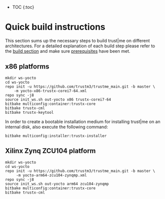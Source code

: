 ---
---
* TOC
{:toc}

# Quick build instructions

This section sums up the necessary steps to build trust\|me on different architectures.
For a detailed explanation of each build step please refer to the [build section](/build/build)
and make sure [prerequisites](/build/build#prerequisites) have been met.


## x86 platforms
```
mkdir ws-yocto
cd ws-yocto
repo init -u https://github.com/trustm3/trustme_main.git -b master \
    -m yocto-x86-trustx-corei7-64.xml
repo sync -j8
source init_ws.sh out-yocto x86 trustx-corei7-64
bitbake multiconfig:container:trustx-core
bitbake trustx-cml
bitbake trustx-keytool
```

In order to create a bootable installation medium for installing trust|me on an internal disk,
also execute the following command:
```
bitbake multiconfig:installer:trustx-installer
```

## Xilinx Zynq ZCU104 platform

```
mkdir ws-yocto
cd ws-yocto
repo init -u https://github.com/trustm3/trustme_main.git -b master \
     -m yocto-arm64-zcu104-zynqmp.xml
repo sync -j8
source init_ws.sh out-yocto arm64 zcu104-zynqmp
bitbake multiconfig:container:trustx-core
bitbake trustx-cml
```
